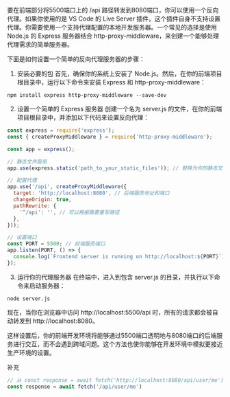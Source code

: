 要在前端部分将5500端口上的 /api 路径转发到8080端口，你可以使用一个反向代理。如果你使用的是 VS Code 的 Live Server 插件，这个插件自身不支持设置代理。你需要使用一个支持代理配置的本地开发服务器。一个常见的选择是使用 Node.js 的 Express 服务器结合 http-proxy-middleware，来创建一个能够处理代理需求的简单服务器。

下面是如何设置一个简单的反向代理服务器的步骤：

1. 安装必要的包
首先，确保你的系统上安装了 Node.js。然后，在你的前端项目根目录中，运行以下命令来安装 Express 和 http-proxy-middleware：

```
npm install express http-proxy-middleware --save-dev
```

2. 设置一个简单的 Express 服务器
创建一个名为 server.js 的文件，在你的前端项目根目录中，并添加以下代码来设置反向代理：

```javascript
const express = require('express');
const { createProxyMiddleware } = require('http-proxy-middleware');

const app = express();

// 静态文件服务
app.use(express.static('path_to_your_static_files')); // 替换为你的静态文件路径

// 配置代理
app.use('/api', createProxyMiddleware({
  target: 'http://localhost:8080', // 后端服务地址和端口
  changeOrigin: true,
  pathRewrite: {
    '^/api': '', // 可以根据需要重写路径
  },
}));

// 设置端口
const PORT = 5500; // 前端服务端口
app.listen(PORT, () => {
  console.log(`Frontend server is running on http://localhost:${PORT}`);
});

```

3. 运行你的代理服务器
在终端中，进入到包含 server.js 的目录，并执行以下命令来启动服务器：

```
node server.js
```

现在，当你在浏览器中访问 http://localhost:5500/api 时，所有的请求都会被自动转发到 http://localhost:8080。

这样设置后，你的前端开发环境将能够通过5500端口透明地与8080端口的后端服务进行交互，而不会遇到跨域问题。这个方法也使你能够在开发环境中模拟更接近生产环境的设置。

补充

```javascript
// 从 const response = await fetch('http://localhost:8080/api/user/me')
const response = await fetch('/api/user/me')
```